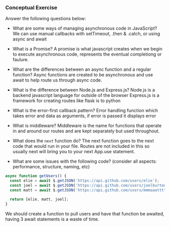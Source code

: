 ### Conceptual Exercise

Answer the following questions below:

- What are some ways of managing asynchronous code in JavaScript?
We can use manual callbacks with setTimeout, .then & .catch, or using async and await

- What is a Promise?
A promise is what javascript creates when we begin to execute asynchronous code, represents the eventual completiong or faulure.

- What are the differences between an async function and a regular function?
Async functions are created to be asynchronous and use await to help route us through async code.

- What is the difference between Node.js and Express.js?
Node.js is a backend javascript language for outside of the browser
Express.js is a framework for creating routes like flask is to python

- What is the error-first callback pattern?
Error handling function which takes error and data as arguments, if error is passed it displays error

- What is middleware?
Middleware is the name for functions that operate in and around our routes and are kept separately but used throughout.

- What does the `next` function do?
The next function goes to the next code that would run in your file.  Routes are not included in this so usually next will bring you to your next App.use statement.

- What are some issues with the following code? (consider all aspects: performance, structure, naming, etc)

```js
async function getUsers() {
  const elie = await $.getJSON('https://api.github.com/users/elie');
  const joel = await $.getJSON('https://api.github.com/users/joelburton');
  const matt = await $.getJSON('https://api.github.com/users/mmmaaatttttt');

  return [elie, matt, joel];
}
```

We should create a function to pull users and have that function be awaited, having 3 await statements is a waste of time.

